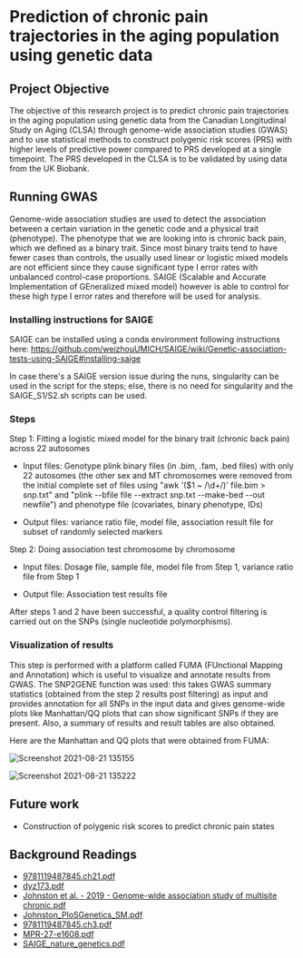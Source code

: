 # Prediction of chronic pain trajectories in the aging population using genetic data
## Project Objective
The objective of this research project is to predict chronic pain trajectories in the aging population using genetic data from the Canadian Longitudinal Study on Aging (CLSA) through genome-wide association studies (GWAS) and to use statistical methods to construct polygenic risk scores (PRS) with higher levels of predictive power compared to PRS developed at a single timepoint. The PRS developed in the CLSA is to be validated by using data from the UK Biobank.

## Running GWAS 
Genome-wide association studies are used to detect the association between a certain variation in the genetic code and a physical trait (phenotype). The phenotype that we are looking into is chronic back pain, which we defined as a binary trait. Since most binary traits tend to have fewer cases than controls, the usually used linear or logistic mixed models are not efficient since they cause significant type I error rates with unbalanced control-case proportions. SAIGE (Scalable and Accurate Implementation of GEneralized mixed model) however is able to control for these high type I error rates and therefore will be used for analysis. 

### Installing instructions for SAIGE
SAIGE can be installed using a conda environment following instructions here: https://github.com/weizhouUMICH/SAIGE/wiki/Genetic-association-tests-using-SAIGE#installing-saige 

In case there's a SAIGE version issue during the runs, singularity can be used in the script for the steps; else, there is no need for singularity and the SAIGE_S1/S2.sh scripts can be used.

### Steps
Step 1:
Fitting a logistic mixed model for the binary trait (chronic back pain) across 22 autosomes

- Input files: Genotype plink binary files (in .bim, .fam, .bed files) with only 22 autosomes (the other sex and MT chromosomes were removed from the initial complete set of files using "awk '($1 ~ /\d+/)' file.bim > snp.txt" and "plink --bfile file --extract snp.txt --make-bed --out newfile") and phenotype file (covariates, binary phenotype, IDs)

- Output files: variance ratio file, model file, association result file for subset of randomly selected markers

Step 2: 
Doing association test chromosome by chromosome

- Input files: Dosage file, sample file, model file from Step 1, variance ratio file from Step 1

- Output file: Association test results file

After steps 1 and 2 have been successful, a quality control filtering is carried out on the SNPs (single nucleotide polymorphisms).

### Visualization of results
This step is performed with a platform called FUMA (FUnctional Mapping and Annotation) which is useful to visualize and annotate results from GWAS. 
The SNP2GENE function was used: this takes GWAS summary statistics (obtained from the step 2 results post filtering) as input and provides annotation for all SNPs in the input data and gives genome-wide plots like Manhattan/QQ plots that can show significant SNPs if they are present. Also, a summary of results and result tables are also obtained. 

Here are the Manhattan and QQ plots that were obtained from FUMA:

![Screenshot 2021-08-21 135155](https://user-images.githubusercontent.com/84378192/130857966-53b2f23a-1628-40ae-ba4f-b460d26c6455.png)
 
![Screenshot 2021-08-21 135222](https://user-images.githubusercontent.com/84378192/130857838-e37f7b64-e55e-47ce-860e-2ecad3a318c8.png)

 
## Future work
- Construction of polygenic risk scores to predict chronic pain states

## Background Readings
- [9781119487845.ch21.pdf](https://github.com/Loveni09/micm-summer-2021/files/6614401/9781119487845.ch21.pdf)
- [dyz173.pdf](https://github.com/Loveni09/micm-summer-2021/files/6614403/dyz173.pdf)
- [Johnston et al. - 2019 - Genome-wide association study of multisite chronic.pdf](https://github.com/Loveni09/micm-summer-2021/files/6614404/Johnston.et.al.-.2019.-.Genome-wide.association.study.of.multisite.chronic.pdf)
- [Johnston_PloSGenetics_SM.pdf](https://github.com/Loveni09/micm-summer-2021/files/6614408/Johnston_PloSGenetics_SM.pdf)
- [9781119487845.ch3.pdf](https://github.com/Loveni09/micm-summer-2021/files/6693342/9781119487845.ch3.pdf)
- [MPR-27-e1608.pdf](https://github.com/Loveni09/micm-summer-2021/files/6760044/MPR-27-e1608.pdf)
- [SAIGE_nature_genetics.pdf](https://github.com/Loveni09/micm-summer-2021/files/6855249/SAIGE_nature_genetics.pdf)




